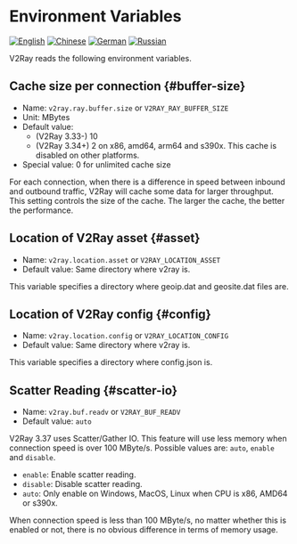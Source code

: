 # Environment Variables

[![English][1]][2] [![Chinese][3]][4] [![German][5]][6] [![Russian][7]][8]

[1]: ../resources/english.svg
[2]: https://www.v2ray.com/en/configuration/env.html
[3]: ../resources/chinese.svg
[4]: https://www.v2ray.com/chapter_02/env.html
[5]: ../resources/german.svg
[6]: https://www.v2ray.com/de/configuration/env.html
[7]: ../resources/russian.svg
[8]: https://www.v2ray.com/ru/configuration/env.html

V2Ray reads the following environment variables.

## Cache size per connection {#buffer-size}

* Name: `v2ray.ray.buffer.size` or `V2RAY_RAY_BUFFER_SIZE`
* Unit: MBytes
* Default value:
  * (V2Ray 3.33-) 10
  * (V2Ray 3.34+) 2 on x86, amd64, arm64 and s390x. This cache is disabled on other platforms.
* Special value: 0 for unlimited cache size

For each connection, when there is a difference in speed between inbound and outbound traffic, V2Ray will cache some data for larger throughput. This setting controls the size of the cache. The larger the cache, the better the performance.

## Location of V2Ray asset {#asset}

* Name: `v2ray.location.asset` or `V2RAY_LOCATION_ASSET`
* Default value: Same directory where v2ray is.

This variable specifies a directory where geoip.dat and geosite.dat files are.

## Location of V2Ray config {#config}

* Name: `v2ray.location.config` or `V2RAY_LOCATION_CONFIG`
* Default value: Same directory where v2ray is.

This variable specifies a directory where config.json is.

## Scatter Reading {#scatter-io}

* Name: `v2ray.buf.readv` or `V2RAY_BUF_READV`
* Default value: `auto`

V2Ray 3.37 uses Scatter/Gather IO. This feature will use less memory when connection speed is over 100 MByte/s. Possible values are: `auto`, `enable` and `disable`.

* `enable`: Enable scatter reading.
* `disable`: Disable scatter reading.
* `auto`: Only enable on Windows, MacOS, Linux when CPU is x86, AMD64 or s390x.

When connection speed is less than 100 MByte/s, no matter whether this is enabled or not, there is no obvious difference in terms of memory usage.
